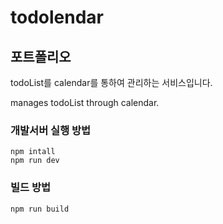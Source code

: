 # todolendar

## 포트폴리오

todoList를 calendar를 통하여 관리하는 서비스입니다.

manages todoList through calendar.

### 개발서버 실행 방법

```
npm intall
npm run dev
```

### 빌드 방법

```
npm run build
```
